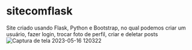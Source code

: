 # sitecomflask
Site criado usando Flask, Python e Bootstrap, no qual podemos criar um usuário, fazer login, trocar foto de perfil, criar e deletar posts
![Captura de tela 2023-05-16 120322](https://github.com/Sinuelo/sitecomflask/assets/98895433/36159431-893c-49bc-9415-e12ad07501ed)

